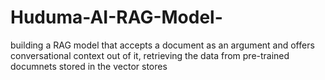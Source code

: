 # Huduma-AI-RAG-Model-
building a RAG model that accepts a document as an argument and offers conversational context out of it, retrieving the data from pre-trained documnets stored in the vector stores
